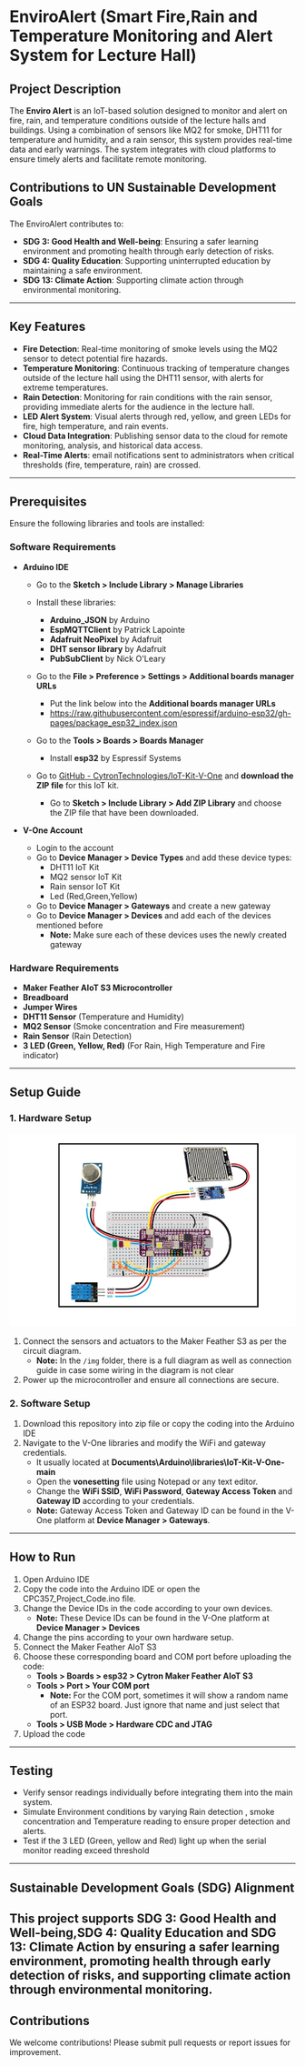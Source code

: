 # EnviroAlert (Smart Fire,Rain and Temperature Monitoring and Alert System for Lecture Hall)

## Project Description  

The **Enviro Alert** is an IoT-based solution designed to monitor and alert on fire, rain, and temperature conditions outside of the lecture halls and buildings. Using a combination of sensors like MQ2 for smoke, DHT11 for temperature and humidity, and a rain sensor, this system provides real-time data and early warnings. The system integrates with cloud platforms to ensure timely alerts and facilitate remote monitoring.

## Contributions to UN Sustainable Development Goals

The EnviroAlert contributes to:
- **SDG 3: Good Health and Well-being**: Ensuring a safer learning environment and promoting health through early detection of risks.
- **SDG 4: Quality Education**: Supporting uninterrupted education by maintaining a safe environment.
- **SDG 13: Climate Action**: Supporting climate action through environmental monitoring.

---

## Key Features 
- **Fire Detection**: Real-time monitoring of smoke levels using the MQ2 sensor to detect potential fire hazards.
- **Temperature Monitoring**: Continuous tracking of temperature changes outside of the lecture hall using the DHT11 sensor, with alerts for extreme temperatures.
- **Rain Detection**: Monitoring for rain conditions with the rain sensor, providing immediate alerts for the audience in the lecture hall.
- **LED Alert System**: Visual alerts through red, yellow, and green LEDs for fire, high temperature, and rain events.
- **Cloud Data Integration**: Publishing sensor data to the cloud for remote monitoring, analysis, and historical data access.
- **Real-Time Alerts**: email notifications sent to administrators when critical thresholds (fire, temperature, rain) are crossed.

---

## Prerequisites  
Ensure the following libraries and tools are installed:  

### Software Requirements
- **Arduino IDE**
  - Go to the **Sketch > Include Library > Manage Libraries**
  - Install these libraries:
    - **Arduino_JSON** by Arduino
    - **EspMQTTClient** by Patrick Lapointe
    - **Adafruit NeoPixel** by Adafruit
    - **DHT sensor library** by Adafruit
    - **PubSubClient** by Nick O'Leary
   

  - Go to the **File > Preference > Settings > Additional boards manager URLs** 
    - Put the link below into the **Additional boards manager URLs**
    - https://raw.githubusercontent.com/espressif/arduino-esp32/gh-pages/package_esp32_index.json

  - Go to the **Tools > Boards > Boards Manager**
    - Install **esp32** by Espressif Systems

  - Go to [GitHub - CytronTechnologies/IoT-Kit-V-One](https://github.com/CytronTechnologies/IoT-Kit-V-One) and **download the ZIP file** for this IoT kit.
    - Go to **Sketch > Include Library > Add ZIP Library** and choose the ZIP file that have been downloaded.

- **V-One Account**
  - Login to the account
  - Go to **Device Manager > Device Types** and add these device types:
    - DHT11 IoT Kit
    - MQ2 sensor IoT Kit
    - Rain sensor IoT Kit
    - Led (Red,Green,Yellow)
  - Go to **Device Manager > Gateways** and create a new gateway
  - Go to **Device Manager > Devices** and add each of the devices mentioned before
    - **Note:** Make sure each of these devices uses the newly created gateway

### Hardware Requirements
- **Maker Feather AIoT S3 Microcontroller** 
- **Breadboard**
- **Jumper Wires**
- **DHT11 Sensor** (Temperature and Humidity)  
- **MQ2 Sensor** (Smoke concentration and Fire measurement)  
- **Rain Sensor**  (Rain Detection)
- **3 LED (Green, Yellow, Red)** (For Rain, High Temperature and Fire indicator)  
---

## Setup Guide  

### 1. Hardware Setup 

![Hardware Setup Enviro Alert](img/Hardware_Setup_EnviroAlert.jpg)

1. Connect the sensors and actuators to the Maker Feather S3 as per the circuit diagram. 
    - **Note:** In the `/img` folder, there is a full diagram as well as connection guide in case some wiring in the diagram is not clear
2. Power up the microcontroller and ensure all connections are secure.

### 2. Software Setup  
1. Download this repository into zip file or copy the coding into the Arduino IDE
2. Navigate to the V-One libraries and modify the WiFi and gateway credentials.
    - It usually located at **Documents\Arduino\libraries\IoT-Kit-V-One-main** 
    - Open the **vonesetting** file using Notepad or any text editor.
    - Change the **WiFi SSID**, **WiFi Password**, **Gateway Access Token** and **Gateway ID** according to your credentials.
    - **Note:** Gateway Access Token and Gateway ID can be found in the V-One platform at **Device Manager > Gateways**.

---

## How to Run  
1. Open Arduino IDE  
2. Copy the code into the Arduino IDE or open the CPC357_Project_Code.ino file. 
3. Change the Device IDs in the code according to your own devices.
    - **Note:** These Device IDs can be found in the V-One platform at **Device Manager > Devices**
4. Change the pins according to your own hardware setup.
5. Connect the Maker Feather AIoT S3
6. Choose these corresponding board and COM port before uploading the code:
    - **Tools > Boards > esp32 > Cytron Maker Feather AIoT S3**
    - **Tools > Port > Your COM port**
      - **Note:** For the COM port, sometimes it will show a random name of an ESP32 board. Just ignore that name and just select that port.
    - **Tools > USB Mode > Hardware CDC and JTAG**
7. Upload the code

---

## Testing  
- Verify sensor readings individually before integrating them into the main system.  
- Simulate Environment conditions by varying Rain detection , smoke concentration and Temperature reading to ensure proper detection and alerts.  
- Test if the 3 LED (Green, yellow and Red) light up when the serial monitor reading exceed threshold

---

## Sustainable Development Goals (SDG) Alignment  
This project supports **SDG 3: Good Health and Well-being**,**SDG 4: Quality Education** and **SDG 13: Climate Action** by ensuring a safer learning environment, promoting health through early detection of risks, and supporting climate action through environmental monitoring.
---

## Contributions  
We welcome contributions! Please submit pull requests or report issues for improvement.

